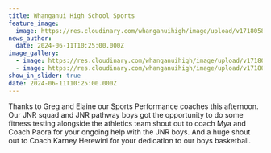 ```yaml
---
title: Whanganui High School Sports
feature_image:
  image: https://res.cloudinary.com/whanganuihigh/image/upload/v1718058392/News/basketball.jpg
news_author:
  date: 2024-06-11T10:25:00.000Z
image_gallery:
  - image: https://res.cloudinary.com/whanganuihigh/image/upload/v1718058393/News/basketba.jpg
  - image: https://res.cloudinary.com/whanganuihigh/image/upload/v1718058392/News/basketbal.jpg
show_in_slider: true
date: 2024-06-11T10:25:00.000Z
---
```

Thanks to Greg and Elaine our Sports Performance coaches this afternoon. Our JNR squad and JNR pathway boys got the opportunity to do some fitness testing alongside the athletics team shout out to coach Mya and Coach Paora for your ongoing help with the JNR boys. And a huge shout out to Coach Karney Herewini for your dedication to our boys basketball.
